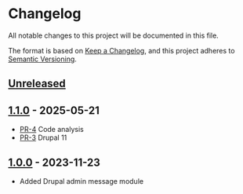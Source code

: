 # Changelog

All notable changes to this project will be documented in this file.

The format is based on [Keep a Changelog](https://keepachangelog.com/en/1.1.0/),
and this project adheres to [Semantic Versioning](https://semver.org/spec/v2.0.0.html).

## [Unreleased]

## [1.1.0] - 2025-05-21

* [PR-4](https://github.com/itk-dev/drupal_admin_message/pull/4)
  Code analysis
* [PR-3](https://github.com/itk-dev/drupal_admin_message/pull/3)
  Drupal 11

## [1.0.0] - 2023-11-23

* Added Drupal admin message module

[Unreleased]: https://github.com/itk-dev/drupal_admin_message/compare/1.1.0...HEAD
[1.1.0]: https://github.com/itk-dev/drupal_admin_message/compare/1.0.0...1.1.0
[1.0.0]: https://github.com/itk-dev/drupal_admin_message/releases/tag/1.0.0
